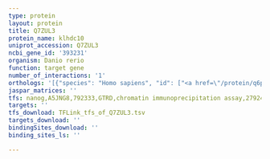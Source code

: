 ```yaml
---
type: protein
layout: protein
title: Q7ZUL3
protein_name: klhdc10
uniprot_accession: Q7ZUL3
ncbi_gene_id: '393231'
organism: Danio rerio
function: target gene
number_of_interactions: '1'
orthologs: '[{"species": "Homo sapiens", "id": ["<a href=\"/protein/q6pid8\">Q6PID8</a>"]}, {"species": "Mus musculus", "id": ["<a href=\"/protein/q6par0\">Q6PAR0</a>"]}, {"species": "Rattus norvegicus", "id": ["A0A0G2KB15"]}, {"species": "Caenorhabditis elegans", "id": ["<a href=\"/protein/q95pz3\">Q95PZ3</a>"]}]'
jaspar_matrices: ''
tfs: nanog,A5JNG8,792333,GTRD,chromatin immunoprecipitation assay,27924024%5Buid%5D,No
targets: ''
tfs_download: TFLink_tfs_of_Q7ZUL3.tsv
targets_download: ''
bindingSites_download: ''
binding_sites_ls: ''

---
```

